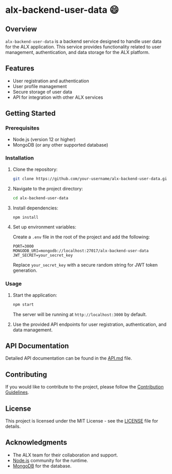 # alx-backend-user-data :smile:

## Overview

`alx-backend-user-data` is a backend service designed to handle user data for the ALX application. This service provides functionality related to user management, authentication, and data storage for the ALX platform.

## Features

- User registration and authentication
- User profile management
- Secure storage of user data
- API for integration with other ALX services

## Getting Started

### Prerequisites

- Node.js (version 12 or higher)
- MongoDB (or any other supported database)

### Installation

1. Clone the repository:

   ```bash
   git clone https://github.com/your-username/alx-backend-user-data.git
   ```

2. Navigate to the project directory:

   ```bash
   cd alx-backend-user-data
   ```

3. Install dependencies:

   ```bash
   npm install
   ```

4. Set up environment variables:

   Create a `.env` file in the root of the project and add the following:

   ```env
   PORT=3000
   MONGODB_URI=mongodb://localhost:27017/alx-backend-user-data
   JWT_SECRET=your_secret_key
   ```

   Replace `your_secret_key` with a secure random string for JWT token generation.

### Usage

1. Start the application:

   ```bash
   npm start
   ```

   The server will be running at `http://localhost:3000` by default.

2. Use the provided API endpoints for user registration, authentication, and data management.

## API Documentation

Detailed API documentation can be found in the [API.md](API.md) file.

## Contributing

If you would like to contribute to the project, please follow the [Contribution Guidelines](CONTRIBUTING.md).

## License

This project is licensed under the MIT License - see the [LICENSE](LICENSE) file for details.

## Acknowledgments

- The ALX team for their collaboration and support.
- [Node.js](https://nodejs.org/) community for the runtime.
- [MongoDB](https://www.mongodb.com/) for the database.
